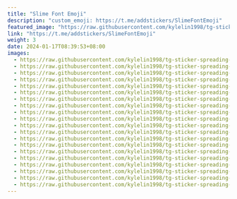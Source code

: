 ```yaml
---
title: "Slime Font Emoji"
description: "custom_emoji: https://t.me/addstickers/SlimeFontEmoji"
featured_image: "https://raw.githubusercontent.com/kylelin1998/tg-sticker-spreading-worldwide-images/main/img/3771fc1f-8c8d-4df8-81cb-f4d77caaf052.jpg"
link: "https://t.me/addstickers/SlimeFontEmoji"
weight: 3
date: 2024-01-17T08:39:53+08:00
images:
  - https://raw.githubusercontent.com/kylelin1998/tg-sticker-spreading-worldwide-images/main/img/3771fc1f-8c8d-4df8-81cb-f4d77caaf052.jpg
  - https://raw.githubusercontent.com/kylelin1998/tg-sticker-spreading-worldwide-images/main/img/900d3304-1c92-4bee-85cb-fcb5957ce0f5.jpg
  - https://raw.githubusercontent.com/kylelin1998/tg-sticker-spreading-worldwide-images/main/img/796d2cc1-c379-4ad4-bb44-815597a72b9a.jpg
  - https://raw.githubusercontent.com/kylelin1998/tg-sticker-spreading-worldwide-images/main/img/1c9e637b-b754-4322-9f99-94ef316a2321.jpg
  - https://raw.githubusercontent.com/kylelin1998/tg-sticker-spreading-worldwide-images/main/img/88a5b227-0292-4632-9729-59556fa50cd5.jpg
  - https://raw.githubusercontent.com/kylelin1998/tg-sticker-spreading-worldwide-images/main/img/695f6f81-7688-4d3f-ad9b-2573b280c0bb.jpg
  - https://raw.githubusercontent.com/kylelin1998/tg-sticker-spreading-worldwide-images/main/img/fd7a035e-7502-476a-b2be-dead631d6028.jpg
  - https://raw.githubusercontent.com/kylelin1998/tg-sticker-spreading-worldwide-images/main/img/e49758ed-e22a-404e-9cd9-0a0b9df78620.jpg
  - https://raw.githubusercontent.com/kylelin1998/tg-sticker-spreading-worldwide-images/main/img/cc46424c-4a1b-4433-9993-9c6cbb62ca86.jpg
  - https://raw.githubusercontent.com/kylelin1998/tg-sticker-spreading-worldwide-images/main/img/edb080e2-9e02-43bf-bc4f-ed9b84ad55c7.jpg
  - https://raw.githubusercontent.com/kylelin1998/tg-sticker-spreading-worldwide-images/main/img/8a6c1b3e-ab7d-415c-b3f6-9abcc732c6d0.jpg
  - https://raw.githubusercontent.com/kylelin1998/tg-sticker-spreading-worldwide-images/main/img/dab6d79b-2cf8-4736-ac85-70c8ae23355d.jpg
  - https://raw.githubusercontent.com/kylelin1998/tg-sticker-spreading-worldwide-images/main/img/38552f5c-4422-492d-94e6-9484f7d29a63.jpg
  - https://raw.githubusercontent.com/kylelin1998/tg-sticker-spreading-worldwide-images/main/img/84b87f5a-a92a-41f7-bf06-fa531ff328f1.jpg
  - https://raw.githubusercontent.com/kylelin1998/tg-sticker-spreading-worldwide-images/main/img/67cc8686-6745-4d1a-91c8-b970cf531233.jpg
  - https://raw.githubusercontent.com/kylelin1998/tg-sticker-spreading-worldwide-images/main/img/37ebe56b-5fb3-4218-961f-d3ecacbd13a7.jpg
  - https://raw.githubusercontent.com/kylelin1998/tg-sticker-spreading-worldwide-images/main/img/7cd4327c-746a-4a15-a5b2-a10936a50601.jpg
  - https://raw.githubusercontent.com/kylelin1998/tg-sticker-spreading-worldwide-images/main/img/c3a35531-da66-4c17-b9d6-f2bde1238c18.jpg
  - https://raw.githubusercontent.com/kylelin1998/tg-sticker-spreading-worldwide-images/main/img/b87d0348-b291-4aef-be20-1242adb6ed23.jpg
  - https://raw.githubusercontent.com/kylelin1998/tg-sticker-spreading-worldwide-images/main/img/aff35e76-cfbc-44f7-b48c-b96a03605f4f.jpg
---
```


